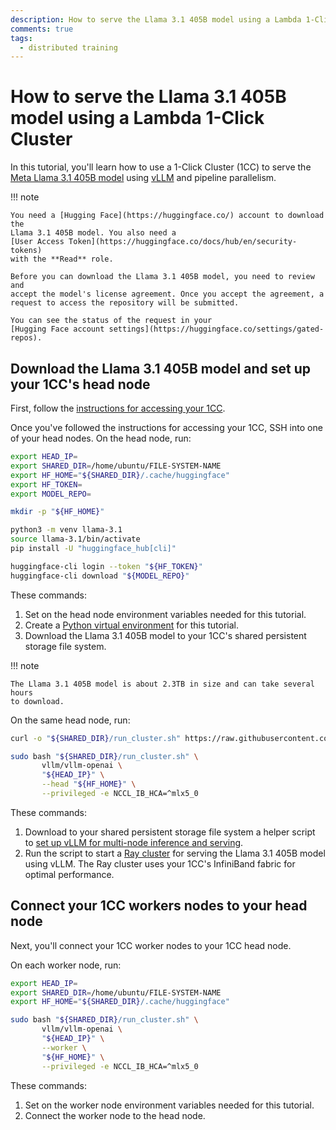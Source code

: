 ```yaml
---
description: How to serve the Llama 3.1 405B model using a Lambda 1-Click Cluster
comments: true
tags:
  - distributed training
---
```


# How to serve the Llama 3.1 405B model using a Lambda 1-Click Cluster

In this tutorial, you'll learn how to use a 1-Click Cluster (1CC) to serve the
[Meta Llama 3.1 405B model](https://huggingface.co/meta-llama/Meta-Llama-3.1-405B) using
[vLLM](https://docs.vllm.ai/en/latest/index.html) and pipeline parallelism.


!!! note

    You need a [Hugging Face](https://huggingface.co/) account to download the
    Llama 3.1 405B model. You also need a
    [User Access Token](https://huggingface.co/docs/hub/en/security-tokens)
    with the **Read** role.

    Before you can download the Llama 3.1 405B model, you need to review and
    accept the model's license agreement. Once you accept the agreement, a
    request to access the repository will be submitted.

    You can see the status of the request in your
    [Hugging Face account settings](https://huggingface.co/settings/gated-repos).

## Download the Llama 3.1 405B model and set up your 1CC's head node

First, follow the
[instructions for accessing your 1CC](https://docs.lambdalabs.com/1-click-clusters/getting-started#accessing-your-1-click-cluster).

Once you've followed the instructions for accessing your 1CC, SSH into one of
your head nodes. On the head node, run:

```bash
export HEAD_IP=
export SHARED_DIR=/home/ubuntu/FILE-SYSTEM-NAME
export HF_HOME="${SHARED_DIR}/.cache/huggingface"
export HF_TOKEN=
export MODEL_REPO=

mkdir -p "${HF_HOME}"

python3 -m venv llama-3.1
source llama-3.1/bin/activate
pip install -U "huggingface_hub[cli]"

huggingface-cli login --token "${HF_TOKEN}"
huggingface-cli download "${MODEL_REPO}"
```

These commands:

1. Set on the head node environment variables needed for this tutorial.
2. Create a
   [Python virtual environment](https://docs.lambdalabs.com/software/virtual-environments-and-docker-containers#creating-a-python-virtual-environment)
   for this tutorial.
3. Download the Llama 3.1 405B model to your 1CC's shared persistent storage
   file system.

!!! note

    The Llama 3.1 405B model is about 2.3TB in size and can take several hours
    to download.

On the same head node, run:

```bash
curl -o "${SHARED_DIR}/run_cluster.sh" https://raw.githubusercontent.com/vllm-project/vllm/main/examples/run_cluster.sh

sudo bash "${SHARED_DIR}/run_cluster.sh" \
       vllm/vllm-openai \
       "${HEAD_IP}" \
       --head "${HF_HOME}" \
       --privileged -e NCCL_IB_HCA=^mlx5_0
```

These commands:

1. Download to your shared persistent storage file system a helper script to
   [set up vLLM for multi-node inference and serving](https://docs.vllm.ai/en/latest/serving/distributed_serving.html#multi-node-inference-and-serving).
2. Run the script to start a
   [Ray cluster](https://docs.ray.io/en/latest/cluster/getting-started.html)
   for serving the Llama 3.1 405B model using vLLM. The Ray cluster uses your
   1CC's InfiniBand fabric for optimal performance.

## Connect your 1CC workers nodes to your head node

Next, you'll connect your 1CC worker nodes to your 1CC head node.

On each worker node, run:

```bash
export HEAD_IP=
export SHARED_DIR=/home/ubuntu/FILE-SYSTEM-NAME
export HF_HOME="${SHARED_DIR}/.cache/huggingface"

sudo bash "${SHARED_DIR}/run_cluster.sh" \
       vllm/vllm-openai \
       "${HEAD_IP}" \
       --worker \
       "${HF_HOME}" \
       --privileged -e NCCL_IB_HCA=^mlx5_0
```

These commands:

1. Set on the worker node environment variables needed for this tutorial.
2. Connect the worker node to the head node.

<!--

First, create a file named `hostfile` on your shared persistent storage file
by running `touch "${SHARED_DIR}/hostfile`. Add to this file the IP address of
each of your 1CC worker nodes. Each IP address should be on a new line.

!!! note

    The IP addresses of your worker nodes are on your
    [Cloud dashboard](https://cloud.lambdalabs.com/one-click-clusters/running).

The file should look like:

```
172.26.135.252
172.26.134.16
172.26.133.73
```

```bash
sudo bash "${SHARED_DIR}/run_cluster.sh" \
    vllm/vllm-openai \
    "${HEAD_IP}" \
    --worker \
    "${HF_HOME}" \
    --privileged -e NCCL_IB_HCA=^mlx5_0
```

-->
